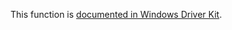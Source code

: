 This function is [documented in Windows Driver Kit](https://learn.microsoft.com/en-us/windows-hardware/drivers/ddi/ntifs/nf-ntifs-rtlinitializesid).
